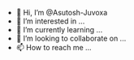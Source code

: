 - 👋 Hi, I’m @Asutosh-Juvoxa
- 👀 I’m interested in ...
- 🌱 I’m currently learning ...
- 💞️ I’m looking to collaborate on ...
- 📫 How to reach me ...

<!---
Asutosh-Juvoxa/Asutosh-Juvoxa is a ✨ special ✨ repository because its `README.md` (this file) appears on your GitHub profile.
You can click the Preview link to take a look at your changes.
--->
